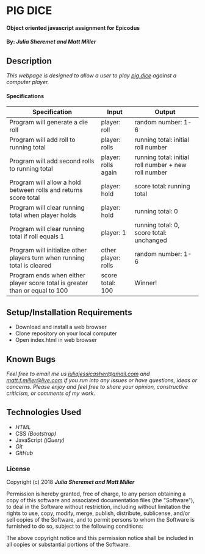 # PIG DICE

#### Object oriented javascript assignment for Epicodus

#### By: _**Julia Sheremet and Matt Miller**_

## Description

_This webpage is designed to allow a user to play <a href="https://www.thespruce.com/pig-dice-game-complete-rules-of-pig-411405">pig dice</a> against a computer player._

#### Specifications

| Specification | Input | Output |
| --- | --- | --- |
| Program will generate a die roll | player: roll | random number: 1-6 |
| Program will add roll to running total | player: rolls | running total: initial roll number |
| Program will add second rolls to running total | player: rolls again | running total: initial roll number + new roll number |
| Program will allow a hold between rolls and returns score total | player: hold | score total: running total |
| Program will clear running total when player holds | player: hold | running total: 0 |
| Program will clear running total if roll equals 1 | player: 1 | running total: 0, score total: unchanged |
| Program will initialize other players turn when running total is cleared | other player: rolls | random number: 1-6 |
| Program ends when either player score total is greater than or equal to 100 | score total: 100 | Winner! |

## Setup/Installation Requirements

* Download and install a web browser
* Clone repository on your local computer
* Open index.html in web browser

## Known Bugs

_Feel free to email me us [juliajessicasher@gmail.com](mailto:juliajessicasher@gmail.com) and [matt.f.miller@live.com](mailto:matt.f.miller@live.com) if you run into any issues or have questions, ideas or concerns. Please enjoy and feel free to share your opinion, constructive criticism, or comments of my work._

## Technologies Used

* _HTML_
* CSS _(Bootstrap)_
* JavaScript _(jQuery)_
* _Git_
* _GitHub_

### License

Copyright (c) 2018 ****_Julia Sheremet and Matt Miller_****

Permission is hereby granted, free of charge, to any person obtaining a copy of this software and associated documentation files (the "Software"), to deal in the Software without restriction, including without limitation the rights to use, copy, modify, merge, publish, distribute, sublicense, and/or sell copies of the Software, and to permit persons to whom the Software is furnished to do so, subject to the following conditions:

The above copyright notice and this permission notice shall be included in all copies or substantial portions of the Software.
